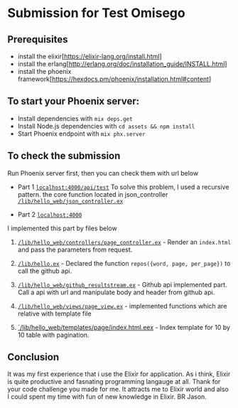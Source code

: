 # Submission for Test Omisego


## Prerequisites

- install the elixir[https://elixir-lang.org/install.html]
- install the erlang[http://erlang.org/doc/installation_guide/INSTALL.html]
- install the phoenix framework[https://hexdocs.pm/phoenix/installation.html#content]


## To start your Phoenix server:

  * Install dependencies with `mix deps.get`
  * Install Node.js dependencies with `cd assets && npm install`
  * Start Phoenix endpoint with `mix phx.server`

## To check the submission

  Run Phoenix server first, then you can check them with url below

  * Part 1 [`localhost:4000/api/test`](http://localhost:4000/api/test)
   To solve this problem, I used a recursive pattern. the core function located in json_controller [`/lib/hello_web/json_controller.ex`](/lib/hello_web/json_controller.ex)

  * Part 2 [`localhost:4000`](http://localhost:4000)

   I implemented this part by files below

   1. [`/lib/hello_web/controllers/page_controller.ex`](/../lib/hello_web/controllers/page_controller.ex) - Render an `index.html` and pass the parameters from request.

   2. [`/lib/hello.ex`](/lib/hello.ex) - Declared the function `repos({word, page, per_page})` to call the github api.

   3. [`/lib/hello_web/github_resultstream.ex`](/lib/hello_web/github_resultstream.ex) - Github api implemented part. Call a api with url and manipulate body and header from github api.

   4. [`/lib/hello_web/views/page_view.ex`](/lib/hello_web/views/page_view.ex) - implemented functions which are relative with template file
   5. [`/lib/hello_web/templates/page/index.html.eex](/lib/hello_web/templates/page/index.html.eex) - Index template for 10 by 10 table with pagination.

## Conclusion
 It was my first experience that i use the Elixir for application. As i think, Elixir is quite productive and fasnating programming langauge at all. Thank for your code challenge you made for me. It attracts me to Elixir world and also I could spent my time with fun of new knowledge in Elixir.
 BR Jason.

